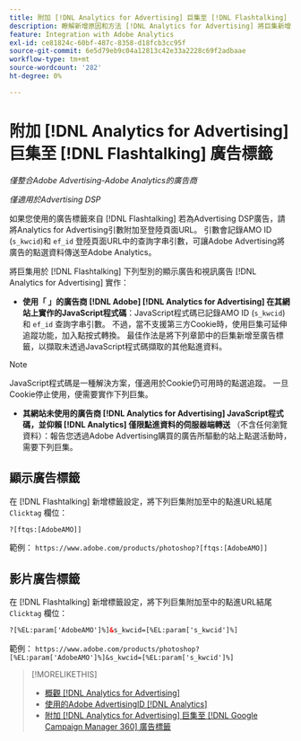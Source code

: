 ```yaml
---
title: 附加 [!DNL Analytics for Advertising] 巨集至 [!DNL Flashtalking] 廣告標籤
description: 瞭解新增原因和方法 [!DNL Analytics for Advertising] 將巨集新增至 [!DNL Flashtalking] 廣告標籤
feature: Integration with Adobe Analytics
exl-id: ce81824c-60bf-487c-8358-d18fcb3cc95f
source-git-commit: 6e5d79eb9c04a12813c42e33a2228c69f2adbaae
workflow-type: tm+mt
source-wordcount: '282'
ht-degree: 0%

---
```


# 附加 [!DNL Analytics for Advertising] 巨集至 [!DNL Flashtalking] 廣告標籤

*僅整合Adobe Advertising-Adobe Analytics的廣告商*

*僅適用於Advertising DSP*

如果您使用的廣告標籤來自 [!DNL Flashtalking] 若為Advertising DSP廣告，請將Analytics for Advertising引數附加至登陸頁面URL。 引數會記錄AMO ID (`s_kwcid`)和 `ef_id` 登陸頁面URL中的查詢字串引數，可讓Adobe Advertising將廣告的點選資料傳送至Adobe Analytics。

將巨集用於 [!DNL Flashtalking] 下列型別的顯示廣告和視訊廣告 [!DNL Analytics for Advertising] 實作：

* **使用「 」的廣告商 [!DNL Adobe] [!DNL Analytics for Advertising] 在其網站上實作的JavaScript程式碼**：JavaScript程式碼已記錄AMO ID (`s_kwcid`)和 `ef_id` 查詢字串引數。 不過，當不支援第三方Cookie時，使用巨集可延伸追蹤功能，加入點按式轉換。 最佳作法是將下列章節中的巨集新增至廣告標籤，以擷取未透過JavaScript程式碼擷取的其他點進資料。

>[!NOTE]
>
>JavaScript程式碼是一種解決方案，僅適用於Cookie仍可用時的點選追蹤。 一旦Cookie停止使用，便需要實作下列巨集。

* **其網站未使用的廣告商 [!DNL Analytics for Advertising] JavaScript程式碼，並仰賴 [!DNL Analytics] 僅限點進資料的伺服器端轉送** （不含任何瀏覽資料）：報告您透過Adobe Advertising購買的廣告所驅動的站上點選活動時，需要下列巨集。

## 顯示廣告標籤

在 [!DNL Flashtalking] 新增標籤設定，將下列巨集附加至中的點進URL結尾 `Clicktag` 欄位：

```html
?[ftqs:[AdobeAMO]]
```

範例：  `https://www.adobe.com/products/photoshop?[ftqs:[AdobeAMO]]`

## 影片廣告標籤

在 [!DNL Flashtalking] 新增標籤設定，將下列巨集附加至中的點進URL結尾 `Clicktag` 欄位：

```html
?[%EL:param['AdobeAMO']%]&s_kwcid=[%EL:param['s_kwcid']%]
```

範例：  `https://www.adobe.com/products/photoshop?[%EL:param['AdobeAMO']%]&s_kwcid=[%EL:param['s_kwcid']%]`

>[!MORELIKETHIS]
>
>* [概觀 [!DNL Analytics for Advertising]](overview.md)
>* [使用的Adobe AdvertisingID [!DNL Analytics]](/help/integrations/analytics/ids.md)
>* [附加 [!DNL Analytics for Advertising] 巨集至 [!DNL Google Campaign Manager 360] 廣告標籤](/help/integrations/analytics/macros-google-campaign-manager.md)
